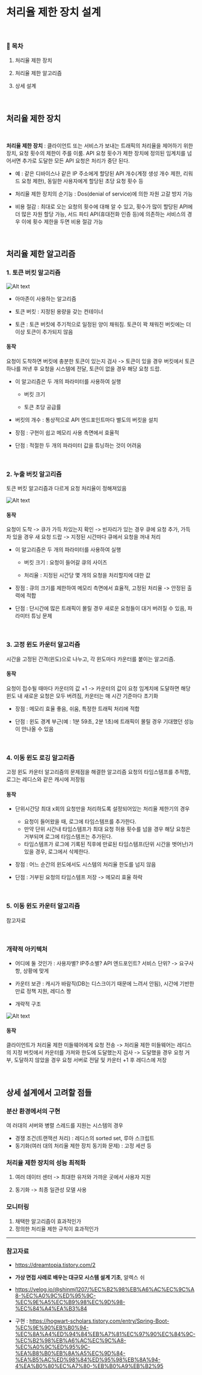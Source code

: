 # 처리율 제한 장치 설계

<br>

### 📜 목차

1. 처리율 제한 장치

2. 처리율 제한 알고리즘

3. 상세 설계

<br>

## 처리율 제한 장치


<br>

**처리율 제한 장치** : 클라이언트 또는 서비스가 보내는 트래픽의 처리율을 제어하기 위한 장치, 요청 횟수의 제한이 주를 이룸. API 요청 횟수가 제한 장치에 정의된 임계치를 넘어서면 추가로 도달한 모든 API 요청은 처리가 중단 된다.

* 예 : 같은 디바이스나 같은 IP 주소에게 할당된 API 개수(계정 생성 개수 제한, 리워드 요청 제한), 동일한 사용자에게 할당된 초당 요청 횟수 등

* 처리율 제한 장치의 순기능 : Dos(denial of service)에 의한 자원 고갈 방지 가능

* 비용 절감 : 최대로 오는 요청의 횟수에 대해 알 수 있고, 횟수가 많이 할당된 API에 더 많은 자원 할당 가능, 서드 파티 API(휴대전화 인증 등)에 의존하는 서비스의 경우 이에 횟수 제한을 두면 비용 절감 가능

<br>


## 처리율 제한 알고리즘

### 1. 토큰 버킷 알고리즘

![Alt text](image-2.png)

* 아마존이 사용하는 알고리즘

* 토큰 버킷 : 지정된 용량을 갖는 컨테이너

* 토큰 : 토큰 버킷에 주기적으로 일정된 양이 채워짐. 토큰이 꽉 채워진 버킷에는 더 이상 토큰이 추가되지 않음

#### 동작 
요청이 도착하면 버킷에 충분한 토큰이 있는지 검사 -> 토큰이 있을 경우 버킷에서 토큰 하나를 꺼낸 후 요청을 시스템에 전달, 토큰이 없을 경우 해당 요청 드랍.

* 이 알고리즘은 두 개의 파라미터를 사용하여 실행

    * 버킷 크기

    * 토큰 초당 공급률

* 버킷의 개수 : 통상적으로 API 엔드포인트마다 별도의 버킷을 설치

* 장점 : 구현이 쉽고 메모리 사용 측면에서 효율적

* 단점 : 적절한 두 개의 파라미터 값을 튜닝하는 것이 어려움

<br>

### 2. 누출 버킷 알고리즘

토큰 버킷 알고리즘과 다르게 요청 처리율이 정해져있음

![Alt text](image-1.png)

#### 동작
요청이 도착 -> 큐가 가득 차있는지 확인 -> 빈자리가 있는 경우 큐에 요청 추가, 가득 차 있을 경우 새 요청 드랍 -> 지정된 시간마다 큐에서 요청을 꺼내 처리

* 이 알고리즘은 두 개의 파라미터를 사용하여 실행

    * 버킷 크기 : 요청이 들어갈 큐의 사이즈

    * 처리율 : 지정된 시간당 몇 개의 요청을 처리할지에 대한 값

* 장점 : 큐의 크기를 제한하여 메모리 측면에서 효율적, 고정된 처리율 -> 안정된 출력에 적합

* 단점 : 단시간에 많은 트래픽이 몰릴 경우 새로운 요청들이 대거 버려질 수 있음, 파라미터 튜닝 문제

<br>

### 3. 고정 윈도 카운터 알고리즘

시간을 고정된 간격(윈도)으로 나누고, 각 윈도마다 카운터를 붙이는 알고리즘.

#### 동작
요청이 접수될 때마다 카운터의 값 +1 -> 카운터의 값이 요청 임계치에 도달하면 해당 윈도 내 새로운 요청은 모두 버려짐, 카운터는 매 시간 기준마다 초기화

* 장점 : 메모리 효율 좋음, 쉬움, 특정한 트래픽 처리에 적합

* 단점 : 윈도 경계 부근(예 : 1분 59초, 2분 1초)에 트래픽이 몰릴 경우 기대했던 성능이 안나올 수 있음

<br>

### 4. 이동 윈도 로깅 알고리즘

고정 윈도 카운터 알고리즘의 문제점을 해결한 알고리즘
요청의 타임스템프를 추적함, 로그는 레디스와 같은 캐시에 저장됨


#### 동작
* 단위시간당 최대 x회의 요청만을 처리하도록 설정되어있는 처리율 제한기의 경우
    * 요청이 들어왔을 때, 로그에 타임스템프를 추가한다.
    * 만약 단위 시간내 타임스템프가 최대 요청 허용 횟수를 넘을 경우 해당 요청은 거부되며 로그에 타임스템프는 추가된다.
    * 타임스템프가 로그에 기록된 직후에 만료된 타임스템프(단위 시간을 벗어난)가 있을 경우, 로그에서 삭제한다.

* 장점 : 어느 순간의 윈도에서도 시스템의 처리율 한도를 넘지 않음

* 단점 : 거부된 요청의 타임스템프 저장 -> 메모리 효율 하락

<br>

### 5. 이동 윈도 카운터 알고리즘

참고자료

<br>

### 개략적 아키텍처

* 어디에 둘 것인가 : 사용자별? IP주소별? API 엔드포인트? 서비스 단위? -> 요구사항, 상황에 맞게

* 카운터 보관 : 캐시가 바람직(DB는 디스크이기 때문에 느려서 안됨), 시간에 기반한 만료 정책 지원, 레디스 짱

* 개략적 구조

![Alt text](image.png)

#### 동작
클라이언트가 처리율 제한 미들웨어에게 요청 전송 -> 처리율 제한 미들웨어는 레디스의 지정 버킷에서 카운터를 가져와 한도에 도달했는지 검사 -> 도달했을 경우 요청 거부, 도달하지 않았을 경우 요청 서버로 전달 및 카운터 +1 후 레디스에 저장

<br>

## 상세 설계에서 고려할 점들

### 분산 환경에서의 구현
여 러대의 서버와 병렬 스레드를 지원는 시스템의 경우
* 경쟁 조건(트랜잭션 처리) : 레디스의 sorted set, 루아 스크립트
* 동기화(여러 대의 처리율 제한 장치 동기화 문제) : 고정 세션 등

### 처리율 제한 장치의 성능 최적화
1. 여러 데이터 센터 -> 최대한 유저와 가까운 곳에서 사용자 지원

2. 동기화 -> 최종 일관성 모델 사용 

### 모니터링

1. 채택한 알고리즘이 효과적인가
2. 정의한 처리율 제한 규칙이 효과적인가 

---

### 참고자료

* https://dreamtopia.tistory.com/2

* **가상 면접 사례로 배우는 대규모 시스템 설계 기초**, 알렉스 쉬

* https://velog.io/@shinmj1207/%EC%B2%98%EB%A6%AC%EC%9C%A8-%EC%A0%9C%ED%95%9C-%EC%9E%A5%EC%B9%98%EC%9D%98-%EC%84%A4%EA%B3%84

* 구현 : https://hogwart-scholars.tistory.com/entry/Spring-Boot-%EC%9E%90%EB%B0%94-%EC%8A%A4%ED%94%84%EB%A7%81%EC%97%90%EC%84%9C-%EC%B2%98%EB%A6%AC%EC%9C%A8-%EC%A0%9C%ED%95%9C-%EA%B8%B0%EB%8A%A5%EC%9D%84-%EA%B5%AC%ED%98%84%ED%95%98%EB%8A%94-4%EA%B0%80%EC%A7%80-%EB%B0%A9%EB%B2%95